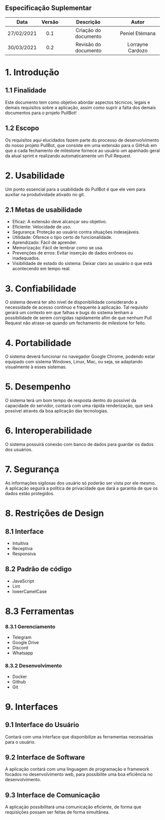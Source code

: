 ## **Especificação Suplementar**

| Data | Versão | Descrição | Autor | 
|:-:|:-:|:-:|:-:|
27/02/2021 | 0.1 | Criação do documento | Peniel Etèmana|
30/03/2021 | 0.2 | Revisão do documento | Lorrayne Cardozo

# 1. Introdução
## 1.1 Finalidade
Este documento tem como objetivo abordar aspectos técnicos, legais e demais requisitos sobre a aplicação, assim como suprir a falta dos demais documentos para o projeto PullBot! 

## 1.2 Escopo
Os requisitos aqui elucidados fazem parte do processo de desenvolvimento do nosso projeto PullBot, que consiste em uma extensão para o GitHub em que a cada fechamento de milestone fornece ao usuário um apanhado geral da atual sprint e realizando automaticamente um Pull Request.

# 2. Usabilidade
Um ponto essencial para a usabilidade do PullBot é que ele vem para auxiliar na produtividade ativado no git.

## 2.1 Metas de usabilidade
  * Eficaz: A extensão deve alcançar seu objetivo.
  * Eficiente: Velocidade de uso.
  * Segurança: Proteção ao usuário contra situações indesejáveis.
  * Utilidade: Oferece o tipo certo de funcionalidade.
  * Aprendizado: Fácil de aprender.
  * Memorização: Fácil de lembrar como se usa.
  * Prevenções de erros: Evitar inserção de dados errôneos ou inadequados.
  * Visibilidade de estado do sistema: Deixar claro ao usuário o que está acontecendo em tempo real.

# 3. Confiabilidade
O sistema deverá ter alto nível de disponibilidade considerando a necessidade de acesso contínuo e frequente à aplicação. Tal requisito gerará um contexto em que falhas e bugs do sistema tenham a possibilidade de serem corrigidas rapidamente afim de que nenhum Pull Request não atrase-se quando um fechamento de milestone for feito.

# 4. Portabilidade
O sistema deverá funcionar no navegador Google Chrome, podendo estar equipado com sistema Windows, Linux, Mac, ou seja, se adaptando visualmente à esses sistemas.

# 5. Desempenho
O sistema terá um bom tempo de resposta dentro do possível da capacidade do servidor, contará com uma rápida renderização, que será possível através da boa aplicação das tecnologias.

# 6. Interoperabilidade
O sistema possuirá conexão com banco de dados para guardar os dados dos usuários.

# 7. Segurança
As informações sigilosas dos usuário só poderão ser vista por ele mesmo. A aplicação seguirá a política de privacidade que dará a garantia de que os dados estão protegidos.

# 8. Restrições de Design
## 8.1 Interface
  * Intuitiva
  * Receptiva
  * Responsiva

## 8.2 Padrão de código
   * JavaScript
   * Lint
   * lowerCamelCase

# 8.3 Ferramentas
### 8.3.1 Gerenciamento
  * Telegram
  * Google Drive
  * Discord
  * Whatsapp

### 8.3.2 Desenvolvimento
  * Docker
  * Github
  * Git

# 9. Interfaces
## 9.1 Interface do Usuário
Contará com uma interface que disponibilize as ferramentas necessárias para o usuário.

## 9.2 Interface de Software
A aplicação contará com uma linguagem de programação e framework focados no desenvolvimento web, para possibilite uma boa eficiência no desenvolvimento.

## 9.3 Interface de Comunicação
A aplicação possibilitará uma comunicação eficiente, de forma que requisições possam ser feitas de forma simultânea.